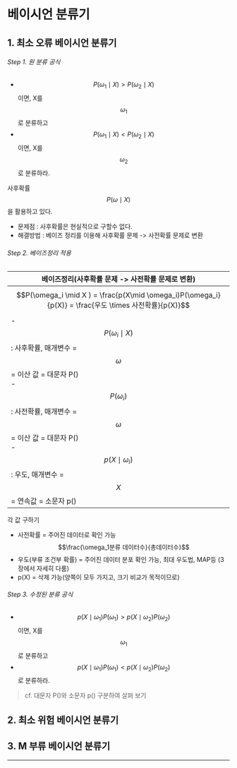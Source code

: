 # 베이시언 분류기 

## 1. 최소 오류 베이시언 분류기 

###### Step 1. 원 분류 공식
- $$ P(\omega_1 \mid X) > P(\omega_2 \mid X)$$ 이면, X를 $$\omega_1$$로 분류하고
- $$ P(\omega_1 \mid X) < P(\omega_2 \mid X)$$ 이면, X를 $$\omega_2$$로 분류하라.

사후확률$$ P(\omega \mid X)$$을 활용하고 있다. 
- 문제점 : 사후확률은 현실적으로 구할수 없다. 
- 해결방법 : 베이즈 정리를 이용해 사후확률 문제 -> 사전확률 문제로 변환 

###### Step 2. 베이즈정리 적용


|베이즈정리(사후확률 문제 -> 사전확률 문제로 변환)|
|-|
|$$P(\omega_i \mid X ) = \frac{p(X\mid \omega_i)P(\omega_i}{p(X)} = \frac{우도 \times 사전확률}{p(X)}$$|
|- $$P(\omega_i \mid X )$$ : 사후확률, 매개변수 = $$\omega$$= 이산 값 = 대문자 P() <br> - $$P(\omega_i)$$ : 사전확률, 매개변수 = $$\omega$$= 이산 값 = 대문자 P() <br> - $$p(X\mid \omega_i)$$ : 우도, 매개변수 = $$X$$= 연속값 = 소문자 p()|

각 값 구하기 
- 사전확률 = 주어진 데이터로 확인 가능 $$\frac{\omega_1분류 데이터수}{총데이터수}$$
- 우도(부류 조건부 확률) = 주어진 데이터 분포 확인 가능, 최대 우도법, MAP등 (3장에서 자세히 다룸)
- p(X) = 삭제 가능(양쪽이 모두 가지고, 크기 비교가 목적이므로)



###### Step 3. 수정된 분류 공식 

- $$ p(X \mid \omega_1)P(\omega_1) > p(X \mid \omega_2)P(\omega_2)$$ 이면, X를 $$\omega_1$$로 분류하고
- $$ p(X \mid \omega_1)P(\omega_1) < p(X \mid \omega_2)P(\omega_2)$$로 분류하라.

> cf. 대문자 P()와 소문자 p() 구분하여 살펴 보기 

## 2. 최소 위험 베이시언 분류기 

## 3. M 부류 베이시언 분류기 

--- 




